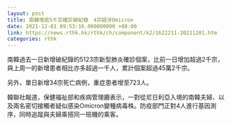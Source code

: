 ```yaml
---
layout: post
title: 南韓增逾5千宗確診破紀錄　4宗疑涉Omicron
date: 2021-12-01 09:53:16.000000000 +08:00
link: https://news.rthk.hk/rthk/ch/component/k2/1622211-20211201.htm
categories: rthk
---
```


南韓過去一日新增破紀錄的5123宗新型肺炎確診個案，比前一日增加超過2千宗，與上周一的新增患者相比亦多超過一千人，累計個案超過45萬2千宗。

另外，單日新增34宗死亡病例，重症患者增至723人。

韓聯社報道，保健福祉部和疾病管理廳表示，一對從尼日利亞入境的南韓夫婦、以及兩名密切接觸者疑似感染Omicron變種病毒株。防疫部門正對4人進行基因測序，同時追蹤與夫婦乘搭同一班機的乘客。
